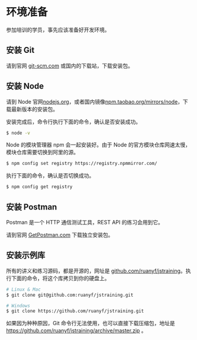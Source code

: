 # 环境准备

参加培训的学员，事先应该准备好开发环境。

## 安装 Git

请到官网 [git-scm.com](https://git-scm.com/) 或国内的下载站，下载安装包。

## 安装 Node

请到 Node 官网[nodejs.org](https://nodejs.org)，或者国内镜像[npm.taobao.org/mirrors/node](https://npm.taobao.org/mirrors/node)，下载最新版本的安装包。

安装完成后，命令行执行下面的命令，确认是否安装成功。

```bash
$ node -v
```

Node 的模块管理器 npm 会一起安装好。由于 Node 的官方模块仓库网速太慢，模块仓库需要切换到阿里的源。

```bash
$ npm config set registry https://registry.npmmirror.com/
```

执行下面的命令，确认是否切换成功。

```bash
$ npm config get registry
```

## 安装 Postman

Postman 是一个 HTTP 通信测试工具，REST API 的练习会用到它。

请到官网 [GetPostman.com](https://www.getpostman.com/) 下载独立安装包。

## 安装示例库

所有的讲义和练习源码，都是开源的，网址是 [github.com/ruanyf/jstraining](https://github.com/ruanyf/jstraining)。执行下面的命令，将这个库拷贝到你的硬盘上。

```bash
# Linux & Mac
$ git clone git@github.com:ruanyf/jstraining.git

# Windows
$ git clone https://github.com/ruanyf/jstraining.git
```

如果因为种种原因，Git 命令行无法使用，也可以直接下载压缩包，地址是 https://github.com/ruanyf/jstraining/archive/master.zip 。

